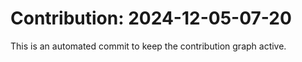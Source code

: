 # Contribution: 2024-12-05-07-20
This is an automated commit to keep the contribution graph active.
